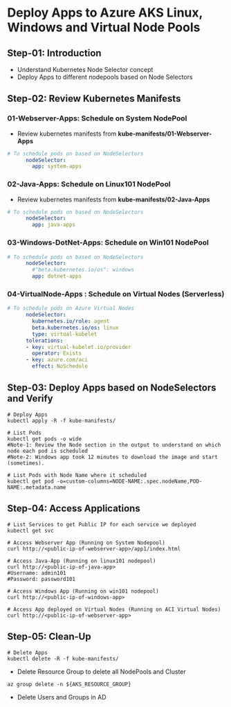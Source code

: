 # Deploy Apps to Azure AKS Linux, Windows and Virtual Node Pools

## Step-01: Introduction
- Understand Kubernetes Node Selector concept
- Deploy Apps to different nodepools based on Node Selectors

## Step-02: Review Kubernetes Manifests

### 01-Webserver-Apps: Schedule on System NodePool
- Review kubernetes manifests from **kube-manifests/01-Webserver-Apps**
```yaml
# To schedule pods on based on NodeSelectors
      nodeSelector:
        app: system-apps
```

### 02-Java-Apps: Schedule on Linux101 NodePool
- Review kubernetes manifests from **kube-manifests/02-Java-Apps**
```yaml
# To schedule pods on based on NodeSelectors
      nodeSelector:
        app: java-apps            
```
### 03-Windows-DotNet-Apps: Schedule on Win101 NodePool
```yaml
# To schedule pods on based on NodeSelectors
      nodeSelector:
        #"beta.kubernetes.io/os": windows
        app: dotnet-apps
```
### 04-VirtualNode-Apps : Schedule on Virtual Nodes (Serverless)
```yaml
# To schedule pods on Azure Virtual Nodes            
      nodeSelector:
        kubernetes.io/role: agent
        beta.kubernetes.io/os: linux
        type: virtual-kubelet
      tolerations:
      - key: virtual-kubelet.io/provider
        operator: Exists
      - key: azure.com/aci
        effect: NoSchedule   
```

## Step-03: Deploy Apps based on NodeSelectors and Verify
```
# Deploy Apps
kubectl apply -R -f kube-manifests/
```
```
# List Pods
kubectl get pods -o wide
#Note-1: Review the Node section in the output to understand on which node each pod is scheduled
#Note-2: Windows app took 12 minutes to download the image and start (sometimes).
```
```
# List Pods with Node Name where it scheduled
kubectl get pod -o=custom-columns=NODE-NAME:.spec.nodeName,POD-NAME:.metadata.name
```

## Step-04: Access Applications
```
# List Services to get Public IP for each service we deployed
kubectl get svc
```
```
# Access Webserver App (Running on System Nodepool)
curl http://<public-ip-of-webserver-app>/app1/index.html
```
```
# Access Java-App (Running on linux101 nodepool)
curl http://<public-ip-of-java-app>
#Username: admin101
#Password: password101
```
```
# Access Windows App (Running on win101 nodepool)
curl http://<public-ip-of-windows-app>
```
```
# Access App deployed on Virtual Nodes (Running on ACI Virtual Nodes)
curl http://<public-ip-of-webserver-app>
```

## Step-05: Clean-Up
```
# Delete Apps
kubectl delete -R -f kube-manifests/
```
- Delete Resource Group to delete all NodePools and Cluster
```
az group delete -n ${AKS_RESOURCE_GROUP}
```
- Delete Users and Groups in AD
